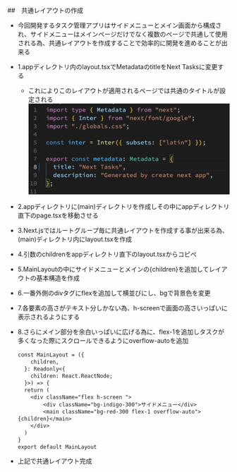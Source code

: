 ##　共通レイアウトの作成
- 今回開発するタスク管理アプリはサイドメニューとメイン画面から構成され、サイドメニューはメインページだけでなく複数のページで共通して使用される為、共通レイアウトを作成することで効率的に開発を進めることが出来る

- 1.appディレクトリ内のlayout.tsxでMetadataのtitleをNext Tasksに変更する
    - これによりこのレイアウトが適用されるページでは共通のタイトルが設定される
    ![alt text](image-2.png)
- 2.appディレクトリに(main)ディレクトリを作成しその中にappディレクトリ直下のpage.tsxを移動させる
- 3.Next.jsではルートグループ毎に共通レイアウトを作成する事が出来る為、(main)ディレクトリ内にlayout.tsxを作成
- 4.引数のchildrenをappディレクトリ直下のlayout.tsxからコピぺ
- 5.MainLayoutの中にサイドメニューとメインの{children}を追加してレイアウトの基本構造を作成
- 6.一番外側のdivタグにflexを追加して横並びにし、bgで背景色を変更
- 7.各要素の高さがテキスト分しかない為、h-screenで画面の高さいっぱいに表示されるようにする
- 8.さらにメイン部分を余白いっぱいに広げる為に、flex-1を追加しタスクが多くなった際にスクロールできるようにoverflow-autoを追加
    ```
    const MainLayout = ({
        children,
      }: Readonly<{
        children: React.ReactNode;
      }>) => {
      return (
        <div className="flex h-screen ">
            <div className="bg-indigo-300">サイドメニュー</div>
            <main className="bg-red-300 flex-1 overflow-auto">{children}</main>
        </div>
      )
    }
    export default MainLayout
    ```
- 上記で共通レイアウト完成